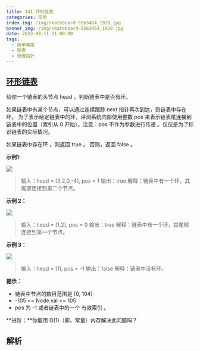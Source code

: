 ```yaml
---
title: 141.环形链表
categories: 简单
index_img: /img/skateboard-5563464_1920.jpg
banner_img: /img/skateboard-5563464_1920.jpg
date: 2023-08-11 21:00:00
tags:
  - 简单难度
  - 链表
  - 快慢指针
---
```


## [环形链表](https://leetcode.cn/problems/linked-list-cycle/)

给你一个链表的头节点 head ，判断链表中是否有环。

如果链表中有某个节点，可以通过连续跟踪 next 指针再次到达，则链表中存在环。 为了表示给定链表中的环，评测系统内部使用整数 pos 来表示链表尾连接到链表中的位置（索引从 0 开始）。注意：pos 不作为参数进行传递 。仅仅是为了标识链表的实际情况。

如果链表中存在环 ，则返回 true 。 否则，返回 false 。

<!-- more -->

**示例1:**

<img src="/img/141/circularlinkedlist.png" />

> 输入：head = [3,2,0,-4], pos = 1
> 输出：true
> 解释：链表中有一个环，其尾部连接到第二个节点。

**示例 2：**

<img src="/img/141/circularlinkedlist_test2.png" />

> 输入：head = [1,2], pos = 0
> 输出：true
> 解释：链表中有一个环，其尾部连接到第一个节点。


**示例 3：**

<img src="/img/141/circularlinkedlist_test3.png" />

> 输入：head = [1], pos = -1
> 输出：false
> 解释：链表中没有环。

**提示：**

- 链表中节点的数目范围是 [0, 104]
- -105 <= Node.val <= 105
- pos 为 -1 或者链表中的一个 有效索引 。
 

**进阶：**你能用 O(1)（即，常量）内存解决此问题吗？


## 解析

```javascript

```